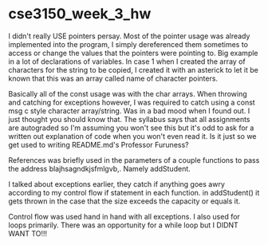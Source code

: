 # cse3150_week_3_hw

I didn't really USE pointers persay. Most of the pointer usage was already implemented into the program, I simply dereferenced them sometimes to access or change the values that the pointers were pointing to. Big example in a lot of declarations of variables. In case 1 when I created the array of characters for the string to be copied, I created it with an asterick to let it be known that this was an array called name of character pointers.

Basically all of the const usage was with the char arrays. When throwing and catching for exceptions however, I was required to catch using a const msg c style character array/string. Was in a bad mood when I found out. I just thought you should know that. The syllabus says that all assignments are autograded so I'm assuming you won't see this but it's odd to ask for a written out explanation of code when you won't even read it. Is it just so we get used to writing README.md's Professor Furuness?

References was briefly used in the parameters of a couple functions to pass the address blajhsagndkjsfmlgvb,. Namely addStudent.

I talked about exceptions earlier, they catch if anything goes awry according to my control flow if statement in each function. in addStudent() it gets thrown in the case that the size exceeds the capacity or equals it.

Control flow was used hand in hand with all exceptions. I also used for loops primarily. There was an opportunity for a while loop but I DIDNT WANT TO!!!
